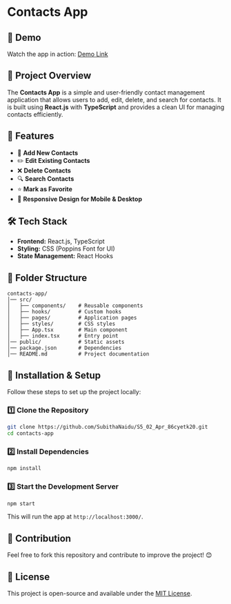 # Contacts App
## 🎥 Demo
Watch the app in action: [Demo Link](https://drive.google.com/file/d/1yQ77FA-HLNkj-FIyT68fn-Qhn3htnWiK/view?usp=sharing)
## 📌 Project Overview
The **Contacts App** is a simple and user-friendly contact management application that allows users to add, edit, delete, and search for contacts. It is built using **React.js** with **TypeScript** and provides a clean UI for managing contacts efficiently.

## 🚀 Features
- 📝 **Add New Contacts**
- ✏️ **Edit Existing Contacts**
- ❌ **Delete Contacts**
- 🔍 **Search Contacts**
- ⭐ **Mark as Favorite**
- 📱 **Responsive Design for Mobile & Desktop**

## 🛠️ Tech Stack
- **Frontend:** React.js, TypeScript
- **Styling:** CSS (Poppins Font for UI)
- **State Management:** React Hooks

## 📂 Folder Structure
```
contacts-app/
│── src/
│   ├── components/    # Reusable components
│   ├── hooks/         # Custom hooks
│   ├── pages/         # Application pages
│   ├── styles/        # CSS styles
│   ├── App.tsx        # Main component
│   ├── index.tsx      # Entry point
│── public/            # Static assets
│── package.json       # Dependencies
│── README.md          # Project documentation
```

## 🔧 Installation & Setup
Follow these steps to set up the project locally:

### 1️⃣ Clone the Repository
```sh
git clone https://github.com/SubithaNaidu/S5_02_Apr_86cyetk20.git
cd contacts-app
```

### 2️⃣ Install Dependencies
```sh
npm install
```

### 3️⃣ Start the Development Server
```sh
npm start
```
This will run the app at `http://localhost:3000/`.



## 📌 Contribution
Feel free to fork this repository and contribute to improve the project! 😊

## 📜 License
This project is open-source and available under the [MIT License](LICENSE).

